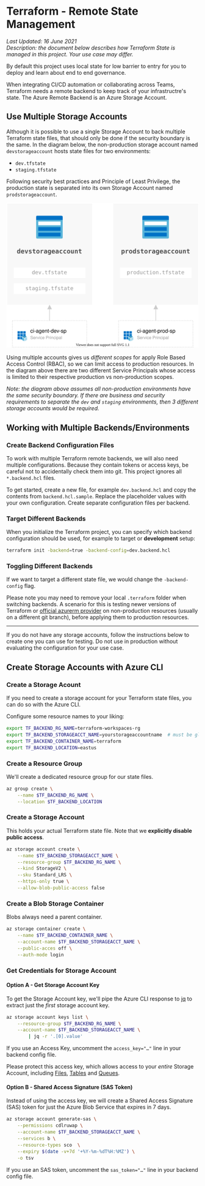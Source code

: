 # Terraform - Remote State Management

_Last Updated: 16 June 2021  
Description: the document below describes how Terraform State is managed in this project. Your use case may differ._

By default this project uses local state for low barrier to entry for you to deploy and learn about end to end governance. 

When integrating CI/CD automation or collaborating across Teams, Terraform needs a remote backend to keep track of your infrastructre's state. The Azure Remote Backend is an Azure Storage Account.

## Use Multiple Storage Accounts 

Although it is possible to use a single Storage Account to back multiple Terraform state files, that should only be done if the security boundary is the same. In the diagram below, the non-production storage account named `devstorageaccount` hosts state files for two environments:
- `dev.tfstate`
- `staging.tfstate`

Following security best practices and Principle of Least Privilege, the production state is separated into its own Storage Account named `prodstorageaccount`.

![RBAC'd State Management](./../images/tf-state-rbac.svg)

Using multiple accounts gives us _different scopes_ for apply Role Based Access Control (RBAC), so we can limit access to production resources. In the diagram above there are two different Service Principals whose access is limited to their respective production vs non-production scopes.

_Note: the diagram above assumes all non-production environments have the same security boundary. If there are business and security requirements to separate the `dev` and `staging` environments, then 3 different storage accounts would be required._

## Working with Multiple Backends/Environments

### Create Backend Configuration Files

To work with multiple Terraform remote backends, we will also need multiple configurations. Because they contain tokens or access keys, be careful not to accidentally check them into git. This project ignores all `*.backend.hcl` files. 

To get started, create a new file, for example `dev.backend.hcl` and copy the contents from `backend.hcl.sample`. Replace the placeholder values with your own configuration. Create separate configuration files per backend.

### Target Different Backends

When you initialize the Terraform project, you can specify which backend configuration should be used, for example to target or **development** setup:

```bash
terraform init -backend=true -backend-config=dev.backend.hcl
```

### Toggling Different Backends

If we want to target a different state file, we would change the `-backend-config` flag.

Please note you may need to remove your local `.terraform` folder when switching backends. A scenario for this is testing newer versions of Terraform or [official azurerm provider](https://registry.terraform.io/providers/hashicorp/azurerm/latest/docs) on non-production resources (usually on a different git branch), before applying them to production resources.

---

If you do not have any storage accounts, follow the instructions below to create one you can use for testing. Do not use in production without evaluating the configuration for your use case.

## Create Storage Accounts with Azure CLI

### Create a Storage Acount

If you need to create a storage account for your Terraform state files, you can do so with the Azure CLI.

Configure some resource names to your liking:

```bash
export TF_BACKEND_RG_NAME=terraform-workspaces-rg
export TF_BACKEND_STORAGEACCT_NAME=yourstorageaccountname  # must be globally unique
export TF_BACKEND_CONTAINER_NAME=terraform
export TF_BACKEND_LOCATION=eastus
```

### Create a Resource Group

We'll create a dedicated resource group for our state files.

```bash
az group create \
    --name $TF_BACKEND_RG_NAME \
    --location $TF_BACKEND_LOCATION
```

### Create a Storage Account

This holds your actual Terraform state file. Note that we **explicitly disable public access**.

```bash
az storage account create \
    --name $TF_BACKEND_STORAGEACCT_NAME \
    --resource-group $TF_BACKEND_RG_NAME \
    --kind StorageV2 \
    --sku Standard_LRS \
    --https-only true \
    --allow-blob-public-access false
```

### Create a Blob Storage Container

Blobs always need a parent container.

```bash
az storage container create \
    --name $TF_BACKEND_CONTAINER_NAME \
    --account-name $TF_BACKEND_STORAGEACCT_NAME \
    --public-acces off \
    --auth-mode login
```

### Get Credentials for Storage Account

#### Option A - Get Storage Account Key

To get the Storage Account key, we'll pipe the Azure CLI response to  [jq](https://stedolan.github.io/jq/) to extract just the *first* storage account key.

```bash
az storage account keys list \
	--resource-group $TF_BACKEND_RG_NAME \
	--account-name $TF_BACKEND_STORAGEACCT_NAME \
		| jq -r '.[0].value'
```

If you use an Access Key, uncomment the `access_key="…"` line in your backend config file.

Please protect this access key, which allows access to your *entire* Storage Account, including [Files](https://azure.microsoft.com/services/storage/files/), [Tables](https://azure.microsoft.com/services/storage/tables/) and [Queues](https://docs.microsoft.com/azure/storage/queues/storage-queues-introduction).

#### Option B - Shared Access Signature (SAS Token)

Instead of using the access key, we will create a Shared Access Signature (SAS) token for just the Azure Blob Service that expires in 7 days.

```bash
az storage account generate-sas \
    --permissions cdlruwap \
    --account-name $TF_BACKEND_STORAGEACCT_NAME \
    --services b \
    --resource-types sco  \
    --expiry $(date -v+7d '+%Y-%m-%dT%H:%MZ') \
    -o tsv
```

If you use an SAS token, uncomment the `sas_token="…"` line in your backend config file.
